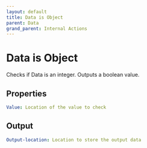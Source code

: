 ```yaml
---
layout: default
title: Data is Object
parent: Data
grand_parent: Internal Actions
---
```

# Data is Object
Checks if Data is an integer. Outputs a boolean value.

## Properties
```yaml
Value: Location of the value to check
```

## Output
```yaml
Output-location: Location to store the output data
```
